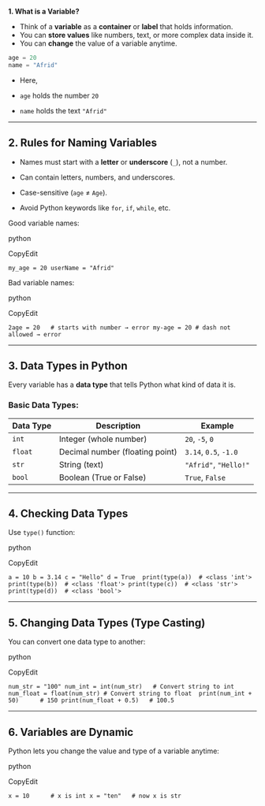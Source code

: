 **1. What is a Variable?**
- Think of a **variable** as a **container** or **label** that holds information.
- You can **store values** like numbers, text, or more complex data inside it.
- You can **change** the value of a variable anytime.
```Python
age = 20
name = "Afrid"
```
- Here,
- `age` holds the number `20`
    
- `name` holds the text `"Afrid"`
    

---

## **2. Rules for Naming Variables**

- Names must start with a **letter** or **underscore** (`_`), not a number.
    
- Can contain letters, numbers, and underscores.
    
- Case-sensitive (`age` ≠ `Age`).
    
- Avoid Python keywords like `for`, `if`, `while`, etc.
    

Good variable names:

python

CopyEdit

`my_age = 20 userName = "Afrid"`

Bad variable names:

python

CopyEdit

`2age = 20   # starts with number → error my-age = 20 # dash not allowed → error`

---

## **3. Data Types in Python**

Every variable has a **data type** that tells Python what kind of data it is.

### Basic Data Types:

|Data Type|Description|Example|
|---|---|---|
|`int`|Integer (whole number)|`20`, `-5`, `0`|
|`float`|Decimal number (floating point)|`3.14`, `0.5`, `-1.0`|
|`str`|String (text)|`"Afrid"`, `"Hello!"`|
|`bool`|Boolean (True or False)|`True`, `False`|

---

## **4. Checking Data Types**

Use `type()` function:

python

CopyEdit

`a = 10 b = 3.14 c = "Hello" d = True  print(type(a))  # <class 'int'> print(type(b))  # <class 'float'> print(type(c))  # <class 'str'> print(type(d))  # <class 'bool'>`

---

## **5. Changing Data Types (Type Casting)**

You can convert one data type to another:

python

CopyEdit

`num_str = "100" num_int = int(num_str)   # Convert string to int num_float = float(num_str) # Convert string to float  print(num_int + 50)      # 150 print(num_float + 0.5)   # 100.5`

---

## **6. Variables are Dynamic**

Python lets you change the value and type of a variable anytime:

python

CopyEdit

`x = 10      # x is int x = "ten"   # now x is str`